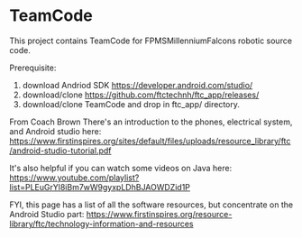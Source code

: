 # TeamCode
This project contains TeamCode for FPMSMillenniumFalcons robotic source code.

Prerequisite:
1. download Andriod SDK https://developer.android.com/studio/
2. download/clone https://github.com/ftctechnh/ftc_app/releases/<pick latest>
3. download/clone TeamCode and drop in ftc_app/ directory.

From Coach Brown
There's an introduction to the phones, electrical system, and Android studio here:
https://www.firstinspires.org/sites/default/files/uploads/resource_library/ftc/android-studio-tutorial.pdf

It's also helpful if you can watch some videos on Java here:
https://www.youtube.com/playlist?list=PLEuGrYl8iBm7wW9gyxpLDhBJAOWDZid1P

FYI, this page has a list of all the software resources, but concentrate on the Android Studio part:
https://www.firstinspires.org/resource-library/ftc/technology-information-and-resources
